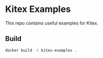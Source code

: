 # Kitex Examples

This repo contains useful examples for Kitex.

## Build

```bash
docker build -t kitex-examples .
```
